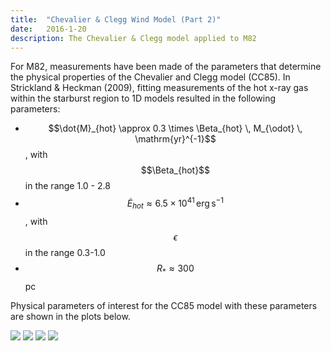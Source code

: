 ```yaml
---
title:  "Chevalier & Clegg Wind Model (Part 2)"
date:   2016-1-20
description: The Chevalier & Clegg model applied to M82 
---
```


For M82, measurements have been made of the parameters that determine the
physical properties of the Chevalier and Clegg model (CC85). In Strickland & Heckman (2009),
fitting measurements of the hot x-ray gas within the starburst region to 1D models resulted in
the following parameters:

* $$\dot{M}_{hot} \approx 0.3 \times \Beta_{hot} \, M_{\odot} \, \mathrm{yr}^{-1}$$, with $$\Beta_{hot}$$ in the range
1.0 - 2.8
* $$\dot{E}_{hot} \approx 6.5 \times 10^{41} \, \mathrm{erg} \, \mathrm{s}^{-1}$$, with $$\epsilon$$ in the range
0.3-1.0
* $$R_{*} \approx 300$$ pc


Physical parameters of interest for the CC85 model with these parameters are shown in the plots below.

<img src="{{ site.url }}assets/images/chevalier_n.png">

<img src="{{ site.url }}assets/images/chevalier_u.png">

<img src="{{ site.url }}assets/images/chevalier_T.png">

<img src="{{ site.url }}assets/images/chevalier_M.png">


